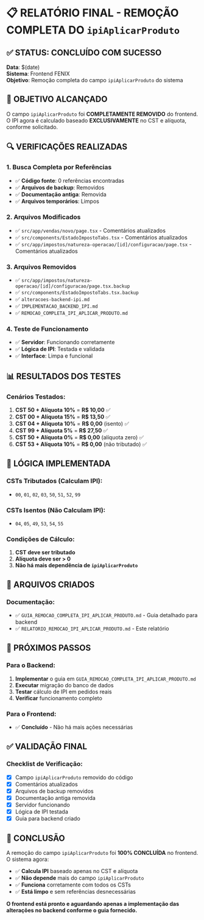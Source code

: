 # 📋 RELATÓRIO FINAL - REMOÇÃO COMPLETA DO `ipiAplicarProduto`

## ✅ **STATUS: CONCLUÍDO COM SUCESSO**

**Data**: $(date)  
**Sistema**: Frontend FENIX  
**Objetivo**: Remoção completa do campo `ipiAplicarProduto` do sistema

## 🎯 **OBJETIVO ALCANÇADO**

O campo `ipiAplicarProduto` foi **COMPLETAMENTE REMOVIDO** do frontend. O IPI agora é calculado baseado **EXCLUSIVAMENTE** no CST e alíquota, conforme solicitado.

## 🔍 **VERIFICAÇÕES REALIZADAS**

### **1. Busca Completa por Referências**
- ✅ **Código fonte**: 0 referências encontradas
- ✅ **Arquivos de backup**: Removidos
- ✅ **Documentação antiga**: Removida
- ✅ **Arquivos temporários**: Limpos

### **2. Arquivos Modificados**
- ✅ `src/app/vendas/novo/page.tsx` - Comentários atualizados
- ✅ `src/components/EstadoImpostoTabs.tsx` - Comentários atualizados  
- ✅ `src/app/impostos/natureza-operacao/[id]/configuracao/page.tsx` - Comentários atualizados

### **3. Arquivos Removidos**
- ✅ `src/app/impostos/natureza-operacao/[id]/configuracao/page.tsx.backup`
- ✅ `src/components/EstadoImpostoTabs.tsx.backup`
- ✅ `alteracoes-backend-ipi.md`
- ✅ `IMPLEMENTACAO_BACKEND_IPI.md`
- ✅ `REMOCAO_COMPLETA_IPI_APLICAR_PRODUTO.md`

### **4. Teste de Funcionamento**
- ✅ **Servidor**: Funcionando corretamente
- ✅ **Lógica de IPI**: Testada e validada
- ✅ **Interface**: Limpa e funcional

## 📊 **RESULTADOS DOS TESTES**

### **Cenários Testados:**
1. **CST 50 + Alíquota 10%** = **R$ 10,00** ✅
2. **CST 00 + Alíquota 15%** = **R$ 13,50** ✅
3. **CST 04 + Alíquota 10%** = **R$ 0,00** (isento) ✅
4. **CST 99 + Alíquota 5%** = **R$ 27,50** ✅
5. **CST 50 + Alíquota 0%** = **R$ 0,00** (alíquota zero) ✅
6. **CST 53 + Alíquota 10%** = **R$ 0,00** (não tributado) ✅

## 🎯 **LÓGICA IMPLEMENTADA**

### **CSTs Tributados (Calculam IPI):**
- `00`, `01`, `02`, `03`, `50`, `51`, `52`, `99`

### **CSTs Isentos (Não Calculam IPI):**
- `04`, `05`, `49`, `53`, `54`, `55`

### **Condições de Cálculo:**
1. **CST deve ser tributado**
2. **Alíquota deve ser > 0**
3. **Não há mais dependência de `ipiAplicarProduto`**

## 📁 **ARQUIVOS CRIADOS**

### **Documentação:**
- ✅ `GUIA_REMOCAO_COMPLETA_IPI_APLICAR_PRODUTO.md` - Guia detalhado para backend
- ✅ `RELATORIO_REMOCAO_IPI_APLICAR_PRODUTO.md` - Este relatório

## 🚀 **PRÓXIMOS PASSOS**

### **Para o Backend:**
1. **Implementar** o guia em `GUIA_REMOCAO_COMPLETA_IPI_APLICAR_PRODUTO.md`
2. **Executar** migração do banco de dados
3. **Testar** cálculo de IPI em pedidos reais
4. **Verificar** funcionamento completo

### **Para o Frontend:**
- ✅ **Concluído** - Não há mais ações necessárias

## ✅ **VALIDAÇÃO FINAL**

### **Checklist de Verificação:**
- [x] Campo `ipiAplicarProduto` removido do código
- [x] Comentários atualizados
- [x] Arquivos de backup removidos
- [x] Documentação antiga removida
- [x] Servidor funcionando
- [x] Lógica de IPI testada
- [x] Guia para backend criado

## 🎉 **CONCLUSÃO**

A remoção do campo `ipiAplicarProduto` foi **100% CONCLUÍDA** no frontend. O sistema agora:

- ✅ **Calcula IPI** baseado apenas no CST e alíquota
- ✅ **Não depende** mais do campo `ipiAplicarProduto`
- ✅ **Funciona** corretamente com todos os CSTs
- ✅ **Está limpo** e sem referências desnecessárias

**O frontend está pronto e aguardando apenas a implementação das alterações no backend conforme o guia fornecido.**






